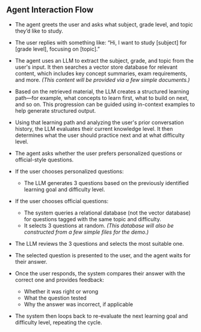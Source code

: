 ## Agent Interaction Flow

- The agent greets the user and asks what subject, grade level, and topic they’d like to study.

- The user replies with something like: “Hi, I want to study [subject] for [grade level], focusing on [topic].”

- The agent uses an LLM to extract the subject, grade, and topic from the user's input. It then searches a vector store database for relevant content, which includes key concept summaries, exam requirements, and more. *(This content will be provided via a few simple documents.)*

- Based on the retrieved material, the LLM creates a structured learning path—for example, what concepts to learn first, what to build on next, and so on. This progression can be guided using in-context examples to help generate structured output.

- Using that learning path and analyzing the user's prior conversation history, the LLM evaluates their current knowledge level. It then determines what the user should practice next and at what difficulty level.

- The agent asks whether the user prefers personalized questions or official-style questions.

- If the user chooses personalized questions:
  - The LLM generates 3 questions based on the previously identified learning goal and difficulty level.

- If the user chooses official questions:
  - The system queries a relational database (not the vector database) for questions tagged with the same topic and difficulty.
  - It selects 3 questions at random. *(This database will also be constructed from a few simple files for the demo.)*

- The LLM reviews the 3 questions and selects the most suitable one.

- The selected question is presented to the user, and the agent waits for their answer.

- Once the user responds, the system compares their answer with the correct one and provides feedback:
  - Whether it was right or wrong
  - What the question tested
  - Why the answer was incorrect, if applicable

- The system then loops back to re-evaluate the next learning goal and difficulty level, repeating the cycle.
